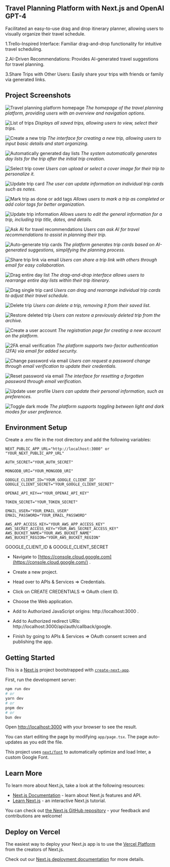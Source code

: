 ## Travel Planning Platform with Next.js and OpenAI GPT-4

Facilitated an easy-to-use drag and drop itinerary planner, allowing users to visually organize their travel schedule.

1.Trello-Inspired Interface: Familiar drag-and-drop functionality for intuitive travel scheduling.

2.AI-Driven Recommendations: Provides AI-generated travel suggestions for travel planning.

3.Share Trips with Other Users: Easily share your trips with friends or family via generated links.

## Project Screenshots
![Travel planning platform homepage](https://github.com/user-attachments/assets/9fac8778-7b18-445d-a17a-3b0e0b9989a9)
*The homepage of the travel planning platform, providing users with an overview and navigation options.*

![List of trips](https://github.com/user-attachments/assets/dedd89f4-e404-4bdb-a43d-7849bed26350)
*Displays all saved trips, allowing users to view, select their trips.*

![Create a new trip](https://github.com/user-attachments/assets/8b6ea193-ac20-4cfd-af88-f5a8c3bb8341)
*The interface for creating a new trip, allowing users to input basic details and start organizing.*

![Automatically generated day lists](https://github.com/user-attachments/assets/274c0a45-4cae-456e-bc54-f9887db21aa8)
*The system automatically generates day lists for the trip after the initial trip creation.*

![Select trip cover](https://github.com/user-attachments/assets/f0b3c146-334f-4b5f-af36-6c6aac3855bf)
*Users can upload or select a cover image for their trip to personalize it.*

![Update trip card](https://github.com/user-attachments/assets/13ea3605-d5ae-493e-a9eb-09382bf97e97)
*The user can update information on individual trip cards such as notes.*

![Mark trip as done or add tags](https://github.com/user-attachments/assets/6355e504-bed1-4597-8f18-0f7fd8ea3001)
*Allows users to mark a trip as completed or add color tags for better organization.*

![Update trip information](https://github.com/user-attachments/assets/32361ec8-a50e-440f-bc42-548dc648604c)
*Allows users to edit the general information for a trip, including trip title, dates, and details.*

![Ask AI for travel recommendations](https://github.com/user-attachments/assets/e22b6220-cb0c-475a-83a0-58cd548343d7)
*Users can ask AI for travel recommendations to assist in planning their trip.*

![Auto-generate trip cards](https://github.com/user-attachments/assets/e5308584-dbb8-4050-8b0e-4805cd1fa376)
*The platform generates trip cards based on AI-generated suggestions, simplifying the planning process.*

![Share trip link via email](https://github.com/user-attachments/assets/ecb5c65d-a9a5-4865-a9ea-8c4c42278e9f)
*Users can share a trip link with others through email for easy collaboration.*

![Drag entire day list](https://github.com/user-attachments/assets/844af358-1819-4e5e-9694-03942f5039ac)
*The drag-and-drop interface allows users to rearrange entire day lists within their trip itinerary.*

![Drag single trip card](https://github.com/user-attachments/assets/81435a7c-507c-4393-a2d2-bbfbe0decc40)
*Users can drag and rearrange individual trip cards to adjust their travel schedule.*

![Delete trip](https://github.com/user-attachments/assets/d17eedb7-6f4a-4b06-946f-1b7f49fc0a1e)
*Users can delete a trip, removing it from their saved list.*

![Restore deleted trip](https://github.com/user-attachments/assets/fad68248-5f72-46f7-b5f0-a8c973fb2ec2)
*Users can restore a previously deleted trip from the archive.*

![Create a user account](https://github.com/user-attachments/assets/65cb0127-dd17-47f2-ac6b-b5be6ed6bb19)
*The registration page for creating a new account on the platform.*

![2FA email verification](https://github.com/user-attachments/assets/c59907a6-b99d-4e4c-a9ad-1a2e219a3929)
*The platform supports two-factor authentication (2FA) via email for added security.*

![Change password via email](https://github.com/user-attachments/assets/f4c3cf93-4859-481f-8d65-362baa1215e6)
*Users can request a password change through email verification to update their credentials.*

![Reset password via email](https://github.com/user-attachments/assets/e9f56b81-1ab3-4769-b44c-5977dd408cbb)
*The interface for resetting a forgotten password through email verification.*

![Update user profile](https://github.com/user-attachments/assets/38771d4d-1253-4734-81b6-1a08d89ed0d5)
*Users can update their personal information, such as preferences.*

![Toggle dark mode](https://github.com/user-attachments/assets/8f315d98-91d1-43f9-9b53-c8b0d333c40a)
*The platform supports toggling between light and dark modes for user preference.*

## Environment Setup
Create a .env file in the root directory and add the following variables:

```env
NEXT_PUBLIC_APP_URL="http://localhost:3000" or "YOUR_NEXT_PUBLIC_APP_URL"

AUTH_SECRET="YOUR_AUTH_SECRET"

MONGODB_URI="YOUR_MONGODB_URI"

GOOGLE_CLIENT_ID="YOUR_GOOGLE_CLIENT_ID"
GOOGLE_CLIENT_SECRET="YOUR_GOOGLE_CLIENT_SECRET"

OPENAI_API_KEY=="YOUR_OPENAI_API_KEY"

TOKEN_SECRET="YOUR_TOKEN_SECRET"

EMAIL_USER="YOUR_EMAIL_USER"
EMAIL_PASSWORD="YOUR_EMAIL_PASSWORD"

AWS_APP_ACCESS_KEY="YOUR_AWS_APP_ACCESS_KEY"
AWS_SECRET_ACCESS_KEY="YOUR_AWS_SECRET_ACCESS_KEY"
AWS_BUCKET_NAME="YOUR_AWS_BUCKET_NAME"
AWS_BUCKET_REGION="YOUR_AWS_BUCKET_REGION"
```

GOOGLE_CLIENT_ID & GOOGLE_CLIENT_SECRET

- Navigate to [https://console.cloud.google.com](https://console.cloud.google.com/) .

- Create a new project.

- Head over to APIs & Services => Credentials.
  
- Click on CREATE CREDENTIALS => OAuth client ID.
  
- Choose the Web application.

- Add to Authorized JavaScript origins: http://localhost:3000 .

- Add to Authorized redirect URIs: http://localhost:3000/api/auth/callback/google.
  
- Finish by going to APIs & Services => OAuth consent screen and publishing the app.

## Getting Started

This is a [Next.js](https://nextjs.org/) project bootstrapped with [`create-next-app`](https://github.com/vercel/next.js/tree/canary/packages/create-next-app).

First, run the development server:

```bash
npm run dev
# or
yarn dev
# or
pnpm dev
# or
bun dev
```

Open [http://localhost:3000](http://localhost:3000) with your browser to see the result.

You can start editing the page by modifying `app/page.tsx`. The page auto-updates as you edit the file.

This project uses [`next/font`](https://nextjs.org/docs/basic-features/font-optimization) to automatically optimize and load Inter, a custom Google Font.

## Learn More

To learn more about Next.js, take a look at the following resources:

- [Next.js Documentation](https://nextjs.org/docs) - learn about Next.js features and API.
- [Learn Next.js](https://nextjs.org/learn) - an interactive Next.js tutorial.

You can check out [the Next.js GitHub repository](https://github.com/vercel/next.js/) - your feedback and contributions are welcome!

## Deploy on Vercel

The easiest way to deploy your Next.js app is to use the [Vercel Platform](https://vercel.com/new?utm_medium=default-template&filter=next.js&utm_source=create-next-app&utm_campaign=create-next-app-readme) from the creators of Next.js.

Check out our [Next.js deployment documentation](https://nextjs.org/docs/deployment) for more details.
